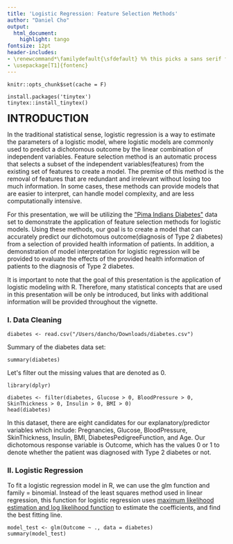 ```yaml
---
title: 'Logistic Regression: Feature Selection Methods'
author: "Daniel Cho"
output:
  html_document:
    highlight: tango
fontsize: 12pt
header-includes:
- \renewcommand*\familydefault{\sfdefault} %% this picks a sans serif font
- \usepackage[T1]{fontenc}
---
```


```{r setup, echo=F}
knitr::opts_chunk$set(cache = F)
```

```{r, eval = F, echo=F}
install.packages('tinytex')
tinytex::install_tinytex()
```


 
<font size= "5">**INTRODUCTION**</font>

In the traditional statistical sense, logistic regression is a way to estimate the parameters of a logistic model, where logistic models are commonly used to predict a dichotomous outcome by the linear combination of independent variables. Feature selection method is an automatic process that selects a subset of the independent variables(features) from the existing set of features to create a model. The premise of this method is the removal of features that are redundant and irrelevant without losing too much information. In some cases, these methods can provide models that are easier to interpret, can handle model complexity, and are less computationally intensive. 

For this presentation, we will be utilizing the ["Pima Indians Diabetes"](https://www.kaggle.com/datasets/uciml/pima-indians-diabetes-database) data set to demonstrate the application of feature selection methods for logistic models. Using these methods, our goal is to create a model that can accurately predict our dichotomous outcome(diagnosis of Type 2 diabetes) from a selection of provided health information of patients. In addition, a demonstration of model interpretation for logistic regression will be provided to evaluate the effects of the provided health information of patients to the diagnosis of Type 2 diabetes.

It is important to note that the goal of this presentation is the application of logistic modeling with R. Therefore, many statistical concepts that are used in this presentation will be only be introduced, but links with additional information will be provided throughout the vignette.

### I. Data Cleaning
```{r,echo = F}
diabetes <- read.csv("/Users/dancho/Downloads/diabetes.csv")
```
Summary of the diabetes data set:
```{r}
summary(diabetes)
```
Let's filter out the missing values that are denoted as 0.

```{r, message = F}
library(dplyr)
```
```{r}
diabetes <- filter(diabetes, Glucose > 0, BloodPressure > 0, SkinThickness > 0, Insulin > 0, BMI > 0)
head(diabetes)
```

In this dataset, there are eight candidates for our explanatory/predictor variables which include: Pregnancies, Glucose, BloodPressure, SkinThickness, Insulin, BMI, DiabetesPedigreeFunction, and Age. Our dichotomous response variable is Outcome, which has the values 0 or 1 to denote whether the patient was diagnosed with Type 2 diabetes or not.

### II. Logistic Regression

To fit a logistic regression model in R, we can use the glm function and family = binomial. Instead of the least squares method used in linear regression, this function for logistic regression uses [maximum likelihood estimation and log likelihood function](https://arunaddagatla.medium.com/maximum-likelihood-estimation-in-logistic-regression-f86ff1627b67) to estimate the coefficients, and find the best fitting line.

```{r}
model_test <- glm(Outcome ~ ., data = diabetes)
summary(model_test)
```
